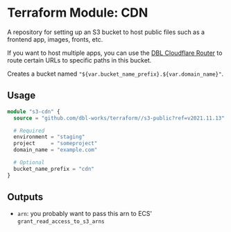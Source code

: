 # Terraform Module: CDN

A repository for setting up an S3 bucket to host public files such as a frontend app, images, fronts, etc.


If you want to host multiple apps, you can use the [DBL Cloudflare Router](https://github.com/dbl-works/cloudflare-router) to route certain URLs to specific paths in this bucket.


Creates a bucket named `"${var.bucket_name_prefix}.${var.domain_name}"`.


## Usage

```terraform
module "s3-cdn" {
  source = "github.com/dbl-works/terraform//s3-public?ref=v2021.11.13"

  # Required
  environment = "staging"
  project     = "someproject"
  domain_name = "example.com"

  # Optional
  bucket_name_prefix = "cdn"
}
```


## Outputs

- `arn`: you probably want to pass this arn to ECS' `grant_read_access_to_s3_arns`

